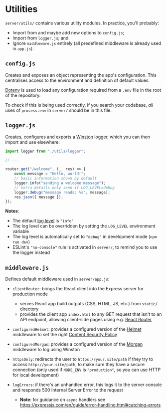 # Utilities

`server/utils/` contains various utility modules. In practice, you'll probably:

- Import from and maybe add new options to `config.js`;
- Import from `logger.js`; and
- Ignore `middleware.js` entirely (all predefined middleware is already used in `app.js`).

## `config.js`

Creates and exposes an object representing the app's configuration. This centralises access to the environment and definition of default values.

[Dotenv] is used to load any configuration required from a `.env` file in the root of the repository.

To check if this is being used correctly, if you search your codebase, _all_ uses of `process.env` in `server/` should be in this file.

## `logger.js`

Creates, configures and exports a [Winston] logger, which you can then import and use elsewhere:

```js
import logger from "./utils/logger";

// ...

router.get("/welcome", (_, res) => {
	const message = "Hello, world!";
	// basic information shown by default
	logger.info("sending a welcome message");
	// extra details only seen if LOG_LEVEL=debug
	logger.debug("message reads: %s", message);
	res.json({ message });
});
```

**Notes**:

- The default [log level] is `"info"`
- The log level can be overridden by setting the `LOG_LEVEL` environment variable
- The log level is automatically set to `"debug"` in development mode (`npm run dev`)
- ESLint's `"no-console"` rule is activated in `server/`, to remind you to use the logger instead

## `middleware.js`

Defines default middleware used in `server/app.js`:

- `clientRouter`: brings the React client into the Express server for production mode
    - serves React app build outputs (CSS, HTML, JS, etc.) from `static/` directory
    - provides the client app `index.html` to any GET request that isn't to an API endpoint, allowing client-side pages using e.g. [React Router]
- `configuredHelmet`: provides a configured version of the [Helmet] middleware to set the right [Content Security Policy]
- `configuredMorgan`: provides a configured version of the [Morgan] middleware to log using Winston
- `httpsOnly`: redirects the user to `https://your.site/path` if they try to access `http://your.site/path`, to make sure they have a secure connection (only used if `NODE_ENV` is `"production"`, so you can use HTTP for local development)
- `logErrors`: if there's an unhandled error, this logs it to the server console and responds 500 Internal Server Error to the request
    - **Note**: for guidance on `async` handlers see https://expressjs.com/en/guide/error-handling.html#catching-errors

  [Content Security Policy]: https://github.com/textbook/starter-kit/wiki/Content-Security-Policy
  [Dotenv]: https://github.com/textbook/starter-kit/wiki/Dotenv
  [Helmet]: https://helmetjs.github.io/
  [log level]: https://www.npmjs.com/package/winston#logging-levels
  [Morgan]: https://github.com/expressjs/morgan
  [React Router]: https://reactrouter.com/web
  [Winston]: https://github.com/winstonjs/winston
